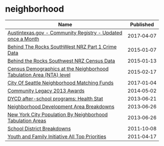 # neighborhood

Name | Published
---- | ---------
[Austintexas.gov - Community Registry - Updated once a Month](../datasets/u3yy-shmz.md) | 2017&#x2011;04&#x2011;07
[Behind The Rocks SouthWest NRZ Part 1 Crime Data](../datasets/gjqg-9572.md) | 2015&#x2011;01&#x2011;07
[Behind the Rocks Southwest NRZ Census Data](../datasets/99t6-wshd.md) | 2015&#x2011;01&#x2011;13
[Census Demographics at the Neighborhood Tabulation Area (NTA) level](../datasets/rnsn-acs2.md) | 2015&#x2011;02&#x2011;17
[City Of Seattle Neighborhood Matching Funds](../datasets/pr2n-4pn6.md) | 2017&#x2011;01&#x2011;04
[Community Legacy 2013 Awards](../datasets/nqax-y2nk.md) | 2014&#x2011;05&#x2011;02
[DYCD after-school programs: Health Stat](../datasets/9f5k-vxxv.md) | 2013&#x2011;06&#x2011;21
[Neighborhood Development Area Breakdowns](../datasets/urvc-2kdr.md) | 2013&#x2011;06&#x2011;26
[New York City Population By Neighborhood Tabulation Areas](../datasets/swpk-hqdp.md) | 2013&#x2011;06&#x2011;26
[School District Breakdowns](../datasets/g3vh-kbnw.md) | 2011&#x2011;10&#x2011;08
[Youth and Family Initiative All Top Priorities](../datasets/s3q4-fh73.md) | 2011&#x2011;04&#x2011;17

